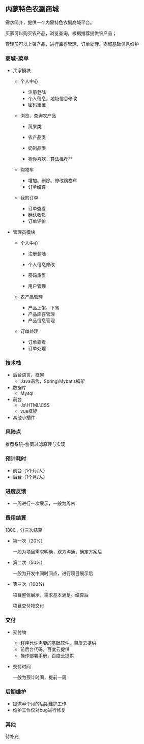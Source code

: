 ## 内蒙特色农副商城

需求简介，提供一个内蒙特色农副商城平台。

买家可以购买农产品，浏览查询，根据推荐提供农产品；

管理员可以上架产品，进行库存管理，订单处理、商城基础信息维护

### 商城-菜单

* 买家模块

  * 个人中心

    * 注册登陆

    - 个人信息，地址信息修改
    - 密码重置

  * 浏览、查询农产品

    * 蔬果类
    * 农产品类

    * 奶制品类
    * 猜你喜欢、算法推荐**

  * 购物车

    * 增加、删除、修改购物车
    * 订单结算

  * 我的订单

    * 订单查看
    * 确认收货
    * 订单评价

* 管理员模块

  * 个人中心

    - 注册登陆

    - 个人信息修改
    - 密码重置
    - 用户管理

  * 农产品管理

    * 产品上架、下驾
    * 产品库存管理
    * 产品信息管理

  * 订单处理

    * 订单查看
    * 订单处理

### 技术栈

* 后台语言、框架
  * Java语言，Spring\Mybatis框架
* 数据库
  * Mysql
* 前台
  * Js\HTML\CSS
  * vue框架
* 其他小插件

### 风险点

推荐系统-协同过滤原理与实现

### 预计耗时

* 前台（1个月/人）
* 后台（1个月/人）

### 进度反馈

* 一周进行一次展示，一般为周末

### 费用结算

1800。分三次结算

* 第一次（20%）

  一般为项目需求明确，双方沟通，确定方案后

* 第二次（50%）

  一般为开发中间时间点，进行项目展示后

* 第三次（100%）

  项目整体展示，需求基本满足。结算后

  项目交付物交付

### 交付

* 交付物
  * 程序允许需要的基础软件，百度云提供
  * 前后台代码，百度云提供
  * 操作部署手册，百度云提供

* 交付时间

  一般为预计时间，提前一周

### 后期维护

* 提供半个月的后期维护工作
* 维护工作仅对bug进行修复

### 其他

待补充

